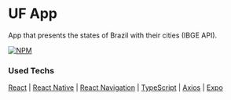 # UF App

App that presents the states of Brazil with their cities (IBGE API).

[![NPM](https://img.shields.io/npm/l/dotnet)](https://github.com/pestana-catumbela/UF-APP/blob/main/LICENSE)

### Used Techs
[React](https://react.dev/) | [React Native](https://reactnative.dev/) | [React Navigation](https://reactnavigation.org/) | [TypeScript](https://www.typescriptlang.org/) | [Axios](https://axios-http.com/ptbr/) | [Expo](https://expo.dev/)
